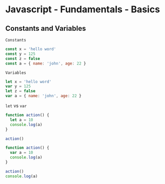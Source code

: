 # Javascript - Fundamentals - Basics

## Constants and Variables

`Constants`

```javascript
const x = 'hello word'
const y = 125
const z = false
const a = { name: 'john', age: 22 }
```

`Variables`

```javascript
let x = 'hello word'
var y = 125
let z = false
var a = { name: 'john', age: 22 }
```

`let` vs `var`

```javascript
function action() {
  let a = 10
  console.log(a)
}

action()
```

```javascript
function action() {
  var a = 10
  console.log(a)
}

action()
console.log(a)
```
